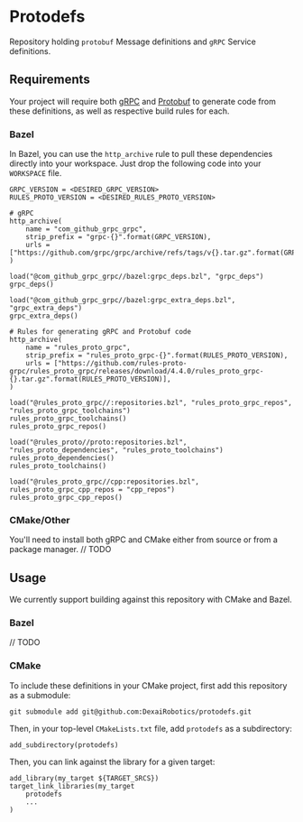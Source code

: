 # Protodefs

Repository holding `protobuf` Message definitions and `gRPC` Service definitions.

## Requirements
Your project will require both [gRPC](https://grpc.io) and [Protobuf](https://protobuf.dev) to generate code from these definitions, as well as respective build rules for each.
### Bazel
In Bazel, you can use the `http_archive` rule to pull these dependencies directly into your workspace. Just drop the following code into your `WORKSPACE` file.
```
GRPC_VERSION = <DESIRED_GRPC_VERSION>
RULES_PROTO_VERSION = <DESIRED_RULES_PROTO_VERSION>

# gRPC
http_archive(
    name = "com_github_grpc_grpc",
    strip_prefix = "grpc-{}".format(GRPC_VERSION),
    urls = ["https://github.com/grpc/grpc/archive/refs/tags/v{}.tar.gz".format(GRPC_VERSION)],
)

load("@com_github_grpc_grpc//bazel:grpc_deps.bzl", "grpc_deps")
grpc_deps()

load("@com_github_grpc_grpc//bazel:grpc_extra_deps.bzl", "grpc_extra_deps")
grpc_extra_deps()

# Rules for generating gRPC and Protobuf code
http_archive(
    name = "rules_proto_grpc",
    strip_prefix = "rules_proto_grpc-{}".format(RULES_PROTO_VERSION),
    urls = ["https://github.com/rules-proto-grpc/rules_proto_grpc/releases/download/4.4.0/rules_proto_grpc-{}.tar.gz".format(RULES_PROTO_VERSION)],
)

load("@rules_proto_grpc//:repositories.bzl", "rules_proto_grpc_repos", "rules_proto_grpc_toolchains")
rules_proto_grpc_toolchains()
rules_proto_grpc_repos()

load("@rules_proto//proto:repositories.bzl", "rules_proto_dependencies", "rules_proto_toolchains")
rules_proto_dependencies()
rules_proto_toolchains()

load("@rules_proto_grpc//cpp:repositories.bzl", rules_proto_grpc_cpp_repos = "cpp_repos")
rules_proto_grpc_cpp_repos()
```
### CMake/Other
You'll need to install both gRPC and CMake either from source or from a package manager.
// TODO
## Usage

We currently support building against this repository with CMake and Bazel.

### Bazel
// TODO

### CMake
To include these definitions in your CMake project, first add this repository as a submodule:
```
git submodule add git@github.com:DexaiRobotics/protodefs.git
```

Then, in your top-level `CMakeLists.txt` file, add `protodefs` as a subdirectory:
```
add_subdirectory(protodefs)
```

Then, you can link against the library for a given target:
```
add_library(my_target ${TARGET_SRCS})
target_link_libraries(my_target
    protodefs
    ...
)
```

